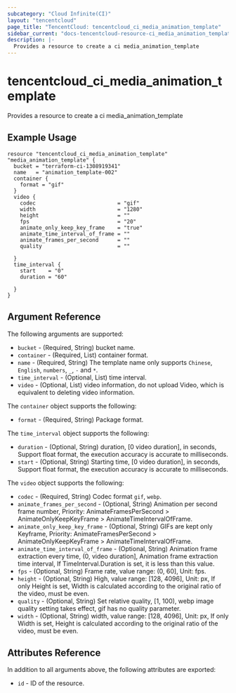 ```yaml
---
subcategory: "Cloud Infinite(CI)"
layout: "tencentcloud"
page_title: "TencentCloud: tencentcloud_ci_media_animation_template"
sidebar_current: "docs-tencentcloud-resource-ci_media_animation_template"
description: |-
  Provides a resource to create a ci media_animation_template
---
```


# tencentcloud_ci_media_animation_template

Provides a resource to create a ci media_animation_template

## Example Usage

```hcl
resource "tencentcloud_ci_media_animation_template" "media_animation_template" {
  bucket = "terraform-ci-1308919341"
  name   = "animation_template-002"
  container {
    format = "gif"
  }
  video {
    codec                          = "gif"
    width                          = "1280"
    height                         = ""
    fps                            = "20"
    animate_only_keep_key_frame    = "true"
    animate_time_interval_of_frame = ""
    animate_frames_per_second      = ""
    quality                        = ""

  }
  time_interval {
    start    = "0"
    duration = "60"

  }
}
```

## Argument Reference

The following arguments are supported:

* `bucket` - (Required, String) bucket name.
* `container` - (Required, List) container format.
* `name` - (Required, String) The template name only supports `Chinese`, `English`, `numbers`, `_`, `-` and `*`.
* `time_interval` - (Optional, List) time interval.
* `video` - (Optional, List) video information, do not upload Video, which is equivalent to deleting video information.

The `container` object supports the following:

* `format` - (Required, String) Package format.

The `time_interval` object supports the following:

* `duration` - (Optional, String) duration, [0 video duration], in seconds, Support float format, the execution accuracy is accurate to milliseconds.
* `start` - (Optional, String) Starting time, [0 video duration], in seconds, Support float format, the execution accuracy is accurate to milliseconds.

The `video` object supports the following:

* `codec` - (Required, String) Codec format `gif`, `webp`.
* `animate_frames_per_second` - (Optional, String) Animation per second frame number, Priority: AnimateFramesPerSecond &gt; AnimateOnlyKeepKeyFrame &gt; AnimateTimeIntervalOfFrame.
* `animate_only_keep_key_frame` - (Optional, String) GIFs are kept only Keyframe, Priority: AnimateFramesPerSecond &gt; AnimateOnlyKeepKeyFrame &gt; AnimateTimeIntervalOfFrame.
* `animate_time_interval_of_frame` - (Optional, String) Animation frame extraction every time, (0, video duration], Animation frame extraction time interval, If TimeInterval.Duration is set, it is less than this value.
* `fps` - (Optional, String) Frame rate, value range: (0, 60], Unit: fps.
* `height` - (Optional, String) High, value range: [128, 4096], Unit: px, If only Height is set, Width is calculated according to the original ratio of the video, must be even.
* `quality` - (Optional, String) Set relative quality, [1, 100), webp image quality setting takes effect, gif has no quality parameter.
* `width` - (Optional, String) width, value range: [128, 4096], Unit: px, If only Width is set, Height is calculated according to the original ratio of the video, must be even.

## Attributes Reference

In addition to all arguments above, the following attributes are exported:

* `id` - ID of the resource.




